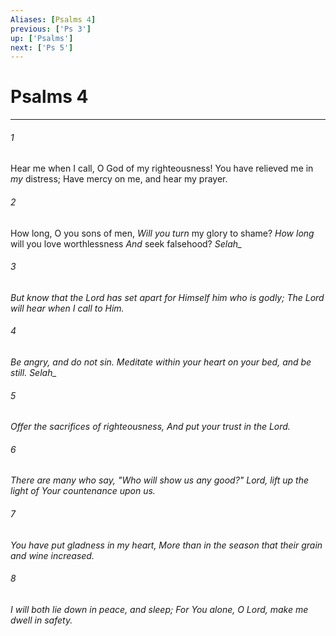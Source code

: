 ```yaml
---
Aliases: [Psalms 4]
previous: ['Ps 3']
up: ['Psalms']
next: ['Ps 5']
---
```

# Psalms 4

***


###### 1 
Hear me when I call, O God of my righteousness! You have relieved me in _my_ distress; Have mercy on me, and hear my prayer. 

###### 2 
How long, O you sons of men, _Will you turn_ my glory to shame? _How long_ will you love worthlessness _And_ seek falsehood? <i class="selah">Selah_ 

###### 3 
But know that the Lord has set apart for Himself him who is godly; The Lord will hear when I call to Him. 

###### 4 
Be angry, and do not sin. Meditate within your heart on your bed, and be still. <i class="selah">Selah_ 

###### 5 
Offer the sacrifices of righteousness, And put your trust in the Lord. 

###### 6 
_There are_ many who say, "Who will show us _any_ good?" Lord, lift up the light of Your countenance upon us. 

###### 7 
You have put gladness in my heart, More than in the season that their grain and wine increased. 

###### 8 
I will both lie down in peace, and sleep; For You alone, O Lord, make me dwell in safety.
